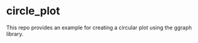 # circle_plot
 This repo provides an example for creating a circular plot using the ggraph library.
